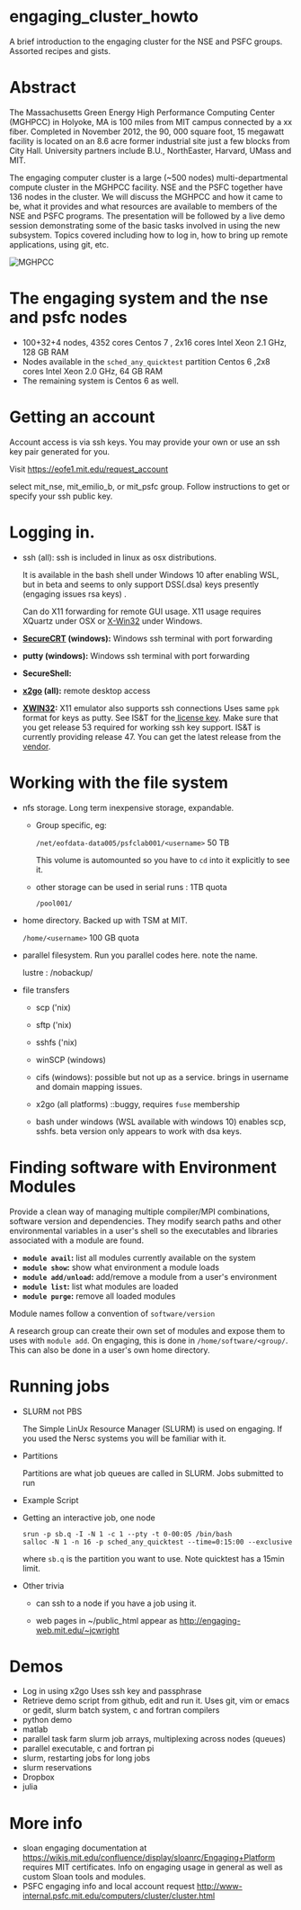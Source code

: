 # engaging_cluster_howto
A brief introduction to the engaging cluster for the NSE and PSFC groups. Assorted recipes and gists.

# Abstract

The Massachusetts Green Energy High Performance Computing Center
(MGHPCC) in Holyoke, MA is 100 miles from MIT campus connected
by a xx fiber. Completed in November 2012, the 90, 000 square
foot, 15 megawatt facility is located on an 8.6 acre former
industrial site just a few blocks from City Hall. University
partners include B.U., NorthEaster, Harvard, UMass and MIT.

The engaging computer cluster is a large (~500 nodes)
multi-departmental compute cluster in the MGHPCC facility. NSE
and the PSFC together have 136 nodes in the cluster. We will
discuss the MGHPCC and how it came to be, what it provides and
what resources are available to members of the NSE and PSFC
programs. The presentation will be followed by a live demo
session demonstrating some of the basic tasks involved in using
the new subsystem. Topics covered including how to log in, how
to bring up remote applications, using git, etc.

![MGHPCC](./dt-common-streams-streamserver-cls\_.jpg)



# The engaging system and the nse and psfc nodes

-   100+32+4 nodes, 4352 cores
    Centos 7 , 2x16 cores Intel Xeon 2.1 GHz, 128 GB RAM
-   Nodes available in the `sched_any_quicktest` partition
    Centos 6 ,2x8 cores Intel Xeon 2.0 GHz, 64 GB RAM
-   The remaining system is Centos 6 as well.

# Getting an account

Account access is via ssh keys. You may provide your own or use
an ssh key pair generated for you.

Visit <https://eofe1.mit.edu/request_account>

select mit\_nse, mit\_emilio\_b, or mit\_psfc group. Follow instructions to get or specify
your ssh public key.

# Logging in.

-   ssh (all): ssh is included in linux as osx distributions. 
    
    It is available in the bash shell under Windows 10 after
    enabling WSL, but in beta and seems to only support DSS(.dsa)
    keys presently (engaging issues rsa keys) . 
    
    Can do X11 forwarding for remote GUI usage. X11 usage requires
    XQuartz under OSX or [X-Win32](http://kb.mit.edu/confluence/pages/viewpage.action?pageId%3D148603332) under Windows.

-   **[SecureCRT](http://kb.mit.edu/confluence/display/istcontrib/SecureCRT%2B%2Band%2BSecureFX%2B%2Bfor%2BWindows%2B-%2BInstallation%2BInstructions) (windows):** Windows ssh terminal with port forwarding
-   **putty (windows):** Windows ssh terminal with port forwarding
-   **SecureShell:** 
-   **[x2go](http://wiki.x2go.org/doku.php) (all):** remote desktop access
-   **[XWIN32](http://www.starnet.com/xwin32/):** X11 emulator also supports ssh connections
    Uses same `ppk` format for keys as putty.
    See IS&T for the[ license key](https://downloads.mit.edu/released/xwin32/xwin32-2014/xwin32-2014readme2016.txt). Make sure that you get
    release 53 required for working ssh key
    support. IS&T is currently providing release 47. You
    can get the latest release from the [vendor](http://www.starnet.com/xwin32/).

# Working with the file system

-   nfs storage. Long term inexpensive storage, expandable.
    -   Group specific, eg:
        
        `/net/eofdata-data005/psfclab001/<username>` 50 TB
        
        This volume is automounted so you have to `cd` into it
        explicitly to see it.
    -   other storage can be used in serial runs :  1TB quota
        
        `/pool001/`

-   home directory. Backed up with TSM at MIT.
    
    `/home/<username>` 100 GB quota

-   parallel filesystem. Run you parallel codes here. note the
    name. 
    
    lustre : /nobackup/<username>
-   file transfers
    -   scp ('nix)
    
    -   sftp ('nix)
    
    -   sshfs ('nix)
    
    -   winSCP (windows)
    
    -   cifs (windows): possible but not up as a service. brings in
        username and domain mapping issues.
    
    -   x2go (all platforms) ::buggy, requires `fuse` membership
    
    -   bash under windows (WSL available with windows 10)
        enables scp, sshfs. beta version only appears to work with
        dsa keys.

# Finding software with Environment Modules

Provide a clean way of managing multiple compiler/MPI
combinations, software version and dependencies. They modify
search paths and other environmental variables in a user's
shell so the executables and libraries associated with a
module are found.
-   **`module avail`:** list all modules currently available on the system
-   **`module show`:** show what environment a module loads
-   **`module add/unload`:** add/remove a module from a user's environment
-   **`module list`:** list what modules are loaded
-   **`module purge`:** remove all loaded modules

Module names follow a convention of `software/version`

A research group can create their own set of modules and
expose them to uses with `module add`. On engaging, this is
done in `/home/software/<group/`. This can also be done in a
user's own home directory.

# Running jobs

-   SLURM not PBS
    
    The Simple LinUx Resource Manager (SLURM) is
    used on engaging. If you used the Nersc systems you will be
    familiar with it.
-   Partitions 
    
    Partitions are what job queues are called in
    SLURM. Jobs submitted to run
-   Example Script
-   Getting an interactive job, one node
    
        srun -p sb.q -I -N 1 -c 1 --pty -t 0-00:05 /bin/bash
        salloc -N 1 -n 16 -p sched_any_quicktest --time=0:15:00 --exclusive
    
    where `sb.q` is the partition you want to use. Note quicktest
    has a 15min limit.
-   Other trivia
    -   can ssh to a node if you have a job using it.
    
    -   web pages in ~/public\_html appear as <http://engaging-web.mit.edu/~jcwright>

# Demos

-   Log in using x2go
    Uses ssh key and passphrase
-   Retrieve demo script from github, edit and run it.
    Uses git, vim or emacs or gedit, slurm batch system, c and
    fortran compilers
-   python demo
-   matlab
-   parallel task farm
    slurm job arrays, multiplexing across nodes (queues)
-   parallel executable, c and fortran pi
-   slurm, restarting jobs for long jobs
-   slurm reservations
-   Dropbox
-   julia

# More info

-   sloan engaging documentation at [<https://wikis.mit.edu/confluence/display/sloanrc/Engaging+Platform>](https://wikis.mit.edu/confluence/display/sloanrc/Engaging%2BPlatform)
    requires MIT certificates. Info on engaging usage in general
    as well as custom Sloan tools and modules.
-   PSFC engaging info and local account request <http://www-internal.psfc.mit.edu/computers/cluster/cluster.html>
